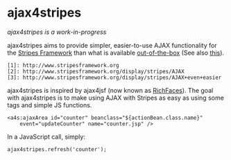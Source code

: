 ajax4stripes
============

*ajax4stripes is a work-in-progress*

ajax4stripes aims to provide simpler, easier-to-use AJAX functionality for
the [Stripes Framework](1) than what is available [out-of-the-box](2) (See 
also [this](3)).

	[1]: http://www.stripesframework.org
	[2]: http://www.stripesframework.org/display/stripes/AJAX
	[3]: http://www.stripesframework.org/display/stripes/AJAX+even+easier

ajax4stripes is inspired by ajax4jsf (now known as [RichFaces](richfaces)).
The goal with ajax4stripes is to make using AJAX with Stripes as easy as using
some tags and simple JS functions.

	<a4s:ajaxArea id="counter" beanclass="${actionBean.class.name}"
		event="updateCounter" name="counter.jsp" />

In a JavaScript call, simply:

	ajax4stripes.refresh('counter');
